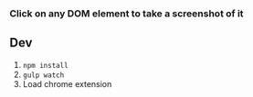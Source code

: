 ### Click on any DOM element to take a screenshot of it

## Dev

1. `npm install`
2. `gulp watch`
3. Load chrome extension

